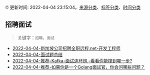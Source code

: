 :alarm_clock: 更新时间: 2022-04-04 23:15:04。[来源分类](../README.md)、[标签分类](../TAGS.md)、[时间分类](../TIMELINE.md)

## 招聘面试


> 关键字：`招聘`、`面试`



- [2022-04-04-新加坡公司招聘全职远程.net-开发工程师](https://www.v2ex.com/t/844931) 
- [2022-04-04-面试题总结](https://toutiao.io/k/3ig04un) 
- [2022-04-04-推荐-Kafka-面试连环炮,-看看你能撑到哪一步?](https://toutiao.io/k/z30ehzv) 
- [2022-04-04-推荐-如果你是一个Golang面试官，你会问哪些问题？](https://toutiao.io/k/yvw61mc) 